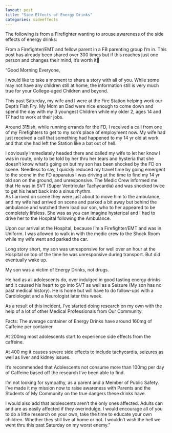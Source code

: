 ```yaml
---
layout: post
title: "Side Effects of Energy Drinks"
categories: sideeffects
---
```


The following is from a Firefighter wanting to arouse awareness of the side effects of energy drinks:

From a Firefighter/EMT and fellow parent in a FB parenting group I’m in. This post has already been shared over 300 times but if this reaches just one person and changes their mind, it’s worth it💛

“Good Morning Everyone,

I would like to take a moment to share a story with all of you. While some may not have any children still at home, the information still is very much true for your College-aged Children and beyond.  

This past Saturday, my wife and I were at the Fire Station helping work our Dept’s Fish Fry. My Mom an Dad were nice enough to come down and spend the day with my 3 youngest Children while my older 2, ages 14 and 17 had to work at their jobs.   

Around 315ish, while running errands for the FD, I received a call from one of my Firefighters to get to my son’s place of employment now. My wife had just received a call that something had happened to my 14 yr old at work and that she had left the Station like a bat out of hell. 

I obviously immediately headed there and called my wife to let her know I was in route, only to be told by her thru her tears and hysteria that she doesn’t know what’s going on but my son has been shocked by the FD on scene. Needless to say, I quickly reduced my travel time by going emergent to the scene in the FD apparatus I was driving at the time to find my 14 yr old son on the ground, and unresponsive. The Medic Crew informed me that He was in SVT (Super Ventricular Tachycardia) and was shocked twice to get his heart back into a sinus rhythm.  
As I arrived on scene they were just about to move him to the ambulance, and my wife had arrived on scene and parked a bit away but behind the ambulance and watched them load our son, who to her appeared to be completely lifeless. She was as you can imagine hysterical and I had to drive her to the Hospital following the Ambulance. 

Upon our arrival at the Hospital, because I’m a Firefighter/EMT and was in Uniform. I was allowed to walk in with the medic crew to the Shock Room while my wife went and parked the car.  

Long story short, my son was unresponsive for well over an hour at the Hospital on top of the time he was unresponsive during transport. 
But did eventually wake up.   

My son was a victim of Energy Drinks, not drugs. 

He had as all adolescents do, over indulged in good tasting energy drinks and it caused his heart to go into SVT as well as a Seizure (My son has no past medical history). 
He is home but will have to do follow-ups with a Cardiologist and a Neurologist later this week. 

As a result of this incident, I’ve started doing research on my own with the help of a lot of other Medical Professionals from Our Community.  

Facts: 
The average container of Energy Drinks have around 160mg of Caffeine per container. 

At 200mg most adolescents start to experience side effects from the caffeine.  

At 400 mg it causes severe side effects to include tachycardia, seizures as well as liver and kidney issues.  

It’s recommended that Adolescents not consume more than 100mg per day of Caffeine based off the research I’ve been able to find.  

I’m not looking for sympathy, as a parent and a Member of Public Safety. I’ve made it my mission now to raise awareness with Parents and the Students of My Community on the true dangers these drinks have.  

I would also add that adolescents aren’t the only ones affected. Adults can and are as easily affected if they overindulge. I would encourage all of you to do a little research on your own, take the time to educate your own children. Whether they still live at home or not. I wouldn’t wish the hell we went thru this past Saturday on my worst enemy.”
